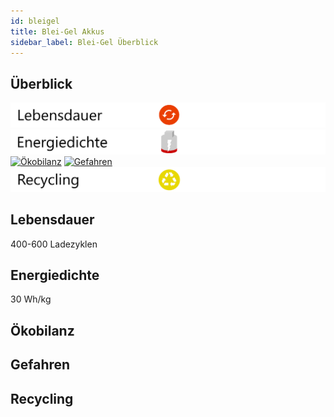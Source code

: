 ```yaml
---
id: bleigel
title: Blei-Gel Akkus
sidebar_label: Blei-Gel Überblick
---
```


## Überblick

[![Lebensdauer](assets/lebensdauer_rot.png)](#lebensdauer)
[![Energiedichte](assets/Energiedichte_leer.png)](#energiedichte)
[![Ökobilanz](assets/Ökobilanz_rot.png)](#ökobilanz)
[![Gefahren](assets/Gefahren_grün.png)](#gefahren)
[![Recycling](assets/Recycling_gelb.png)](#recycling)

## Lebensdauer

400-600 Ladezyklen

## Energiedichte

30 Wh/kg

## Ökobilanz

## Gefahren

## Recycling

